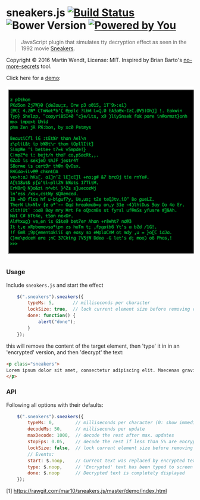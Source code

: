 # sneakers.js [![Build Status](https://secure.travis-ci.org/mar10/sneakers.js.svg?branch=master)](https://travis-ci.org/mar10/sneakers.js) ![Bower Version](https://badge.fury.io/bo/sneakers.svg) [![Powered by You](http://sapegin.github.io/powered-by-you/badge.svg)](http://sapegin.github.io/powered-by-you/)

> JavaScript plugin that simulates tty decryption effect as seen in the 
1992 movie [Sneakers](https://youtu.be/F5bAa6gFvLs).

Copyright &copy; 2016 Martin Wendt, License: MIT.
Inspired by Brian Barto's [no-more-secrets](https://github.com/bartobri/no-more-secrets) tool.

Click here for a [demo](https://rawgit.com/mar10/sneakers.js/master/demo/index.html):

[![Demo](demo/console.png)](https://rawgit.com/mar10/sneakers.js/master/demo/index.html)


### Usage

Include `sneakers.js` and start the effect 
```js
	$(".sneakers").sneakers({
		typeMs: 5,       // milliseconds per character
		lockSize: true,  // lock current element size before removing content
		done: function() {
			alert("done");
		}
	});
```

this will remove the content of the target element, then 'type' it in in an 'encrypted'
version, and then 'decrypt' the text:
```html
<p class="sneakers">
Lorem ipsum dolor sit amet, consectetur adipiscing elit. Maecenas gravida neque sem, in ultrices nunc eleifend at. In quis nibh nunc. Aliquam erat volutpat. Ut ac congue nunc. Proin vitae ante vel metus sodales aliquet. Phasellus volutpat nisi ligula, in laoreet leo aliquam non. Mauris urna turpis, rutrum sed dolor nec, porttitor pretium enim.
</p>
```


### API

Following all options with their defaults:

```js
	$(".sneakers").sneakers({
		typeMs: 0,        // milliseconds per character (0: show immediately)
		decodeMs: 50,     // milliseconds per update
		maxDecode: 1000,  // decode the rest after max. updates
		stopEps: 0.05,    // decode the rest if less than 5% are encrypted
		lockSize: false,  // lock current element size before removing content
		// Events:
		start: $.noop,    // Current text was replaced by encrypted text 
		type: $.noop,     // 'Encrypted' text has been typed to screen
		done: $.noop      // Decrypted text is completely displayed
	});
```

[1] https://rawgit.com/mar10/sneakers.js/master/demo/index.html
